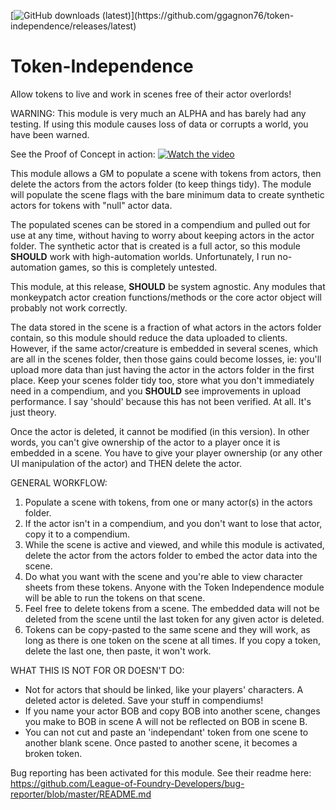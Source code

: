 [![GitHub downloads (latest)](https://img.shields.io/badge/dynamic/json?label=Downloads@latest&query=assets[?(@.name.includes('zip'))].download_count&url=https://api.github.com/repos/ggagnon76/token-independence/releases/latest&color=green)](https://github.com/ggagnon76/token-independence/releases/latest)
# Token-Independence
Allow tokens to live and work in scenes free of their actor overlords!

WARNING: This module is very much an ALPHA and has barely had any testing.  If using this module causes loss of data or corrupts a world, you have been warned.

See the Proof of Concept in action:
[![Watch the video](https://img.youtube.com/vi/40zC-dGjw-s/maxresdefault.jpg)](https://youtu.be/40zC-dGjw-s)

This module allows a GM to populate a scene with tokens from actors, then delete the actors from the actors folder (to keep things tidy).  The module will populate the scene flags with the bare minimum data to create synthetic actors for tokens with "null" actor data.

The populated scenes can be stored in a compendium and pulled out for use at any time, without having to worry about keeping actors in the actor folder.  The synthetic actor that is created is a full actor, so this module **SHOULD** work with high-automation worlds.  Unfortunately, I run no-automation games, so this is completely untested.

This module, at this release,  **SHOULD** be system agnostic.  Any modules that monkeypatch actor creation functions/methods or the core actor object will probably not work correctly.

The data stored in the scene is a fraction of what actors in the actors folder contain, so this module should reduce the data uploaded to clients.  However, if the same actor/creature is embedded in several scenes, which are all in the scenes folder, then those gains could become losses, ie: you'll upload more data than just having the actor in the actors folder in the first place.  Keep your scenes folder tidy too, store what you don't immediately need in a compendium, and you **SHOULD** see improvements in upload performance.  I say 'should' because this has not been verified.  At all. It's just theory.

Once the actor is deleted, it cannot be modified (in this version).  In other words, you can't give ownership of the actor to a player once it is embedded in a scene.  You have to give your player ownership (or any other UI manipulation of the actor) and THEN delete the actor.

GENERAL WORKFLOW:
1) Populate a scene with tokens, from one or many actor(s) in the actors folder.
2) If the actor isn't in a compendium, and you don't want to lose that actor, copy it to a compendium.
3) While the scene is active and viewed, and while this module is activated, delete the actor from the actors folder to embed the actor data into the scene.
4) Do what you want with the scene and you're able to view character sheets from these tokens.  Anyone with the Token Independence module will be able to run the tokens on that scene.
5) Feel free to delete tokens from a scene.  The embedded data will not be deleted from the scene until the last token for any given actor is deleted.
6) Tokens can be copy-pasted to the same scene and they will work, as long as there is one token on the scene at all times.  If you copy a token, delete the last one, then paste, it won't work.

WHAT THIS IS NOT FOR OR DOESN'T DO:
- Not for actors that should be linked, like your players' characters.  A deleted actor is deleted.  Save your stuff in compendiums!
- If you name your actor BOB and copy BOB into another scene, changes you make to BOB in scene A will not be reflected on BOB in scene B.
- You can not cut and paste an 'independant' token from one scene to another blank scene.  Once pasted to another scene, it becomes a broken token.

Bug reporting has been activated for this module.  See their readme here:  https://github.com/League-of-Foundry-Developers/bug-reporter/blob/master/README.md

